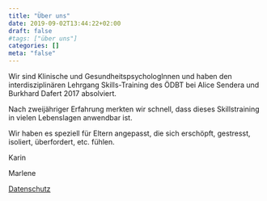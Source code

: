 ```yaml
---
title: "Über uns"
date: 2019-09-02T13:44:22+02:00
draft: false
#tags: ["über uns"]
categories: []
meta: "false"
---
```


Wir sind Klinische und GesundheitspsychologInnen und haben den interdisziplinären Lehrgang Skills-Training des ÖDBT bei Alice Sendera und Burkhard Dafert 2017 absolviert. 

Nach zweijähriger Erfahrung merkten wir schnell, dass dieses Skillstraining in vielen Lebenslagen anwendbar ist. 

Wir haben es speziell für Eltern angepasst, die sich erschöpft, gestresst, isoliert, überfordert, etc. fühlen. 

Karin 

Marlene 

[Datenschutz](/privacy)


